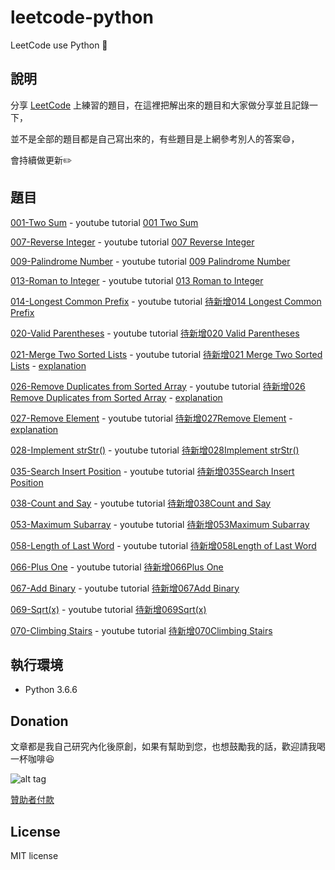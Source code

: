 # leetcode-python
LeetCode use Python :memo:

## 說明
分享 [LeetCode](https://leetcode.com/) 上練習的題目，在這裡把解出來的題目和大家做分享並且記錄一下，

並不是全部的題目都是自己寫出來的，有些題目是上網參考別人的答案:smile:，

會持續做更新:pencil2:

## 題目

[001-Two Sum](https://github.com/twtrubiks/leetcode-python/blob/master/Two_Sum_001.py) - youtube tutorial [001 Two Sum](https://youtu.be/fo5knjhk-i0)

[007-Reverse Integer](https://github.com/twtrubiks/leetcode-python/blob/master/Reverse_Integer_007.py) - youtube tutorial [007 Reverse Integer](https://youtu.be/sPK7Lw7Ospg)

[009-Palindrome Number](https://github.com/twtrubiks/leetcode-python/blob/master/Palindrome_Number_009.py) - youtube tutorial [009 Palindrome Number](https://youtu.be/B2viRb1aJ7Q)

[013-Roman to Integer](https://github.com/twtrubiks/leetcode-python/blob/master/Roman_to_Integer_013.py) - youtube tutorial [013 Roman to Integer](https://youtu.be/es88R2AYc_0)

[014-Longest Common Prefix](https://github.com/twtrubiks/leetcode-python/blob/master/Longest_Common_Prefix_014.py) - youtube tutorial [待新增014 Longest Common Prefix](xxx)

[020-Valid Parentheses](https://github.com/twtrubiks/leetcode-python/blob/master/Valid_Parentheses_020.py) - youtube tutorial [待新增020 Valid Parentheses](xxx)

[021-Merge Two Sorted Lists](https://github.com/twtrubiks/leetcode-python/blob/master/Merge_Two_Sorted_Lists_021.py) - youtube tutorial [待新增021 Merge Two Sorted Lists](xxx) - [explanation](https://github.com/twtrubiks/leetcode-python/blob/master/Merge_Two_Sorted_Lists_021_explanation.py)

[026-Remove Duplicates from Sorted Array](https://github.com/twtrubiks/leetcode-python/blob/master/Remove_Duplicates_from_Sorted_Array_026.py) - youtube tutorial [待新增026 Remove Duplicates from Sorted Array](xxx) - [explanation](https://github.com/twtrubiks/leetcode-python/blob/master/Remove_Duplicates_from_Sorted_Array_026_explanation.py)

[027-Remove Element](https://github.com/twtrubiks/leetcode-python/blob/master/Remove_Element_027.py) - youtube tutorial [待新增027Remove Element](xxx) - [explanation](https://github.com/twtrubiks/leetcode-python/blob/master/Remove_Element_027_explanation.py)

[028-Implement strStr()](https://github.com/twtrubiks/leetcode-python/blob/master/Implement_strStr_028.py) - youtube tutorial [待新增028Implement strStr()](xxx)

[035-Search Insert Position](https://github.com/twtrubiks/leetcode-python/blob/master/Search_Insert_Position_035.py) - youtube tutorial [待新增035Search Insert Position](xxx)

[038-Count and Say](https://github.com/twtrubiks/leetcode-python/blob/master/Count_and_Say_038.py) - youtube tutorial [待新增038Count and Say](xxx)

[053-Maximum Subarray](https://github.com/twtrubiks/leetcode-python/blob/master/Maximum_Subarray_053.py) - youtube tutorial [待新增053Maximum Subarray](xxx)

[058-Length of Last Word](https://github.com/twtrubiks/leetcode-python/blob/master/Length_of_Last_Word_058.py) - youtube tutorial [待新增058Length of Last Word](xxx)

[066-Plus One](https://github.com/twtrubiks/leetcode-python/blob/master/Plus_One_066.py) - youtube tutorial [待新增066Plus One](xxx)

[067-Add Binary](https://github.com/twtrubiks/leetcode-python/blob/master/Add_Binary_067.py) - youtube tutorial [待新增067Add Binary](xxx)

[069-Sqrt(x)](https://github.com/twtrubiks/leetcode-python/blob/master/Sqrtx_069.py) - youtube tutorial [待新增069Sqrt(x)](xxx)

[070-Climbing Stairs](https://github.com/twtrubiks/leetcode-python/blob/master/Climbing_Stairs_070.py) - youtube tutorial [待新增070Climbing Stairs](xxx)

## 執行環境

* Python 3.6.6

## Donation

文章都是我自己研究內化後原創，如果有幫助到您，也想鼓勵我的話，歡迎請我喝一杯咖啡:laughing:

![alt tag](https://i.imgur.com/LRct9xa.png)

[贊助者付款](https://payment.opay.tw/Broadcaster/Donate/9E47FDEF85ABE383A0F5FC6A218606F8)

## License

MIT license
